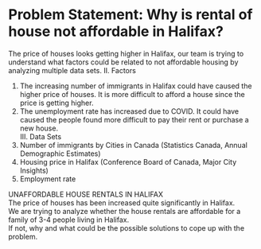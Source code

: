 # Problem Statement: Why is rental of house not affordable in Halifax?
The price of houses looks getting higher in Halifax, our team is trying to understand what factors could be related to not affordable housing by analyzing multiple data sets.
II.	Factors <br />
1.	The increasing number of immigrants in Halifax could have caused the higher price of houses. It is more difficult to afford a house since the price is getting higher.<br />
2.	The unemployment rate has increased due to COVID. It could have caused the people found more difficult to pay their rent or purchase a new house.<br />
III.	Data Sets<br />
1.	Number of immigrants by Cities in Canada (Statistics Canada, Annual Demographic Estimates)<br />
2.	Housing price in Halifax (Conference Board of Canada, Major City Insights)<br />
3.	Employment rate <br />


UNAFFORDABLE HOUSE RENTALS IN HALIFAX<br />
The price of houses has been increased quite significantly in Halifax. <br />
We are trying to analyze whether the house rentals are affordable for a family of 3-4 people living in Halifax.<br />
If not, why and what could be the possible solutions to cope up with the problem.<br />

